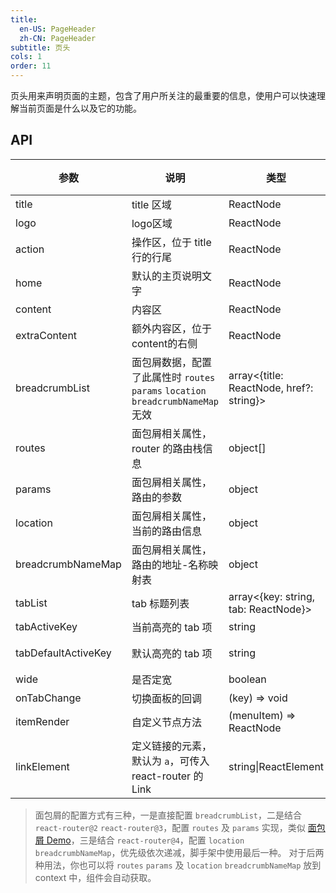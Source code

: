 ```yaml
---
title:
  en-US: PageHeader
  zh-CN: PageHeader
subtitle: 页头
cols: 1
order: 11
---
```


页头用来声明页面的主题，包含了用户所关注的最重要的信息，使用户可以快速理解当前页面是什么以及它的功能。

## API

| 参数      | 说明                                      | 类型         | 默认值 |
|----------|------------------------------------------|-------------|-------|
| title | title 区域 | ReactNode | - |
| logo | logo区域 | ReactNode | - |
| action | 操作区，位于 title 行的行尾 | ReactNode | - |
| home | 默认的主页说明文字 | ReactNode | - |
| content | 内容区 | ReactNode | - |
| extraContent | 额外内容区，位于content的右侧 | ReactNode | - |
| breadcrumbList | 面包屑数据，配置了此属性时 `routes` `params` `location` `breadcrumbNameMap` 无效 | array<{title: ReactNode, href?: string}> | - |
| routes | 面包屑相关属性，router 的路由栈信息 | object[] | - |
| params | 面包屑相关属性，路由的参数 | object | - |
| location | 面包屑相关属性，当前的路由信息 | object | - |
| breadcrumbNameMap | 面包屑相关属性，路由的地址-名称映射表 | object | - |
| tabList | tab 标题列表 | array<{key: string, tab: ReactNode}> | -  |
| tabActiveKey | 当前高亮的 tab 项 | string | -  |
| tabDefaultActiveKey | 默认高亮的 tab 项 | string | 第一项  |
| wide | 是否定宽 | boolean | false  |
| onTabChange | 切换面板的回调 | (key) => void | -  |
| itemRender | 自定义节点方法 | (menuItem) => ReactNode | -  |
| linkElement | 定义链接的元素，默认为 `a`，可传入 react-router 的 Link | string\|ReactElement | - |

> 面包屑的配置方式有三种，一是直接配置 `breadcrumbList`，二是结合 `react-router@2` `react-router@3`，配置 `routes` 及 `params` 实现，类似 [面包屑 Demo](https://ant.design/components/breadcrumb-cn/#components-breadcrumb-demo-router)，三是结合 `react-router@4`，配置 `location` `breadcrumbNameMap`，优先级依次递减，脚手架中使用最后一种。 对于后两种用法，你也可以将 `routes` `params` 及 `location` `breadcrumbNameMap` 放到 context 中，组件会自动获取。
